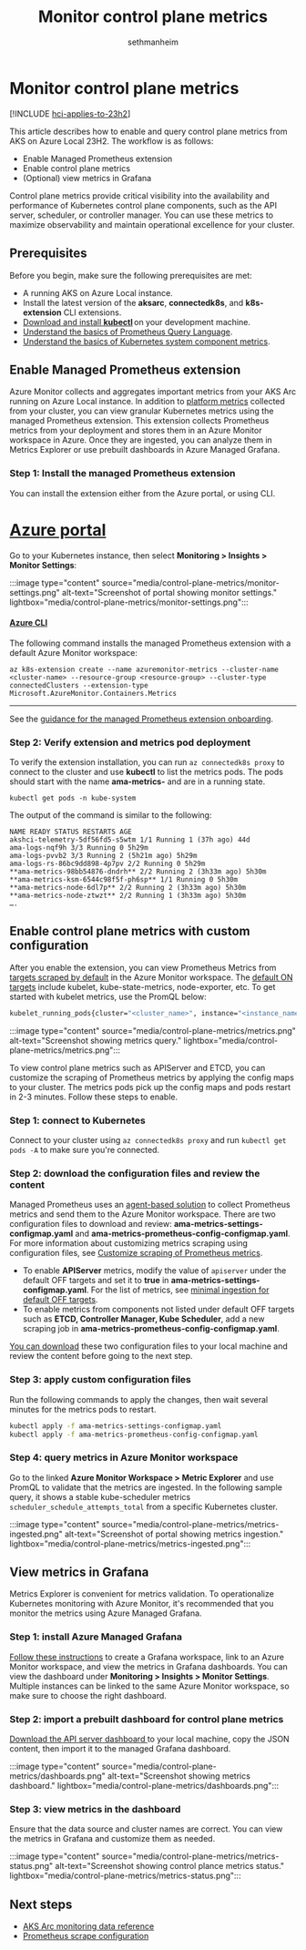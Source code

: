 ﻿---
title: Monitor control plane metrics
description: Learn how to enable and query control plane metrics from AKS on Azure Local 23H2.
ms.date: 03/26/2025
ms.topic: how-to
author: sethmanheim
ms.author: sethm
ms.reviewer: haojiehang

---

# Monitor control plane metrics

[!INCLUDE [hci-applies-to-23h2](includes/hci-applies-to-23h2.md)]

This article describes how to enable and query control plane metrics from AKS on Azure Local 23H2. The workflow is as follows:

- Enable Managed Prometheus extension
- Enable control plane metrics
- (Optional) view metrics in Grafana

Control plane metrics provide critical visibility into the availability and performance of Kubernetes control plane components, such as the API server, scheduler, or controller manager. You can use these metrics to maximize observability and maintain operational excellence for your cluster.

## Prerequisites

Before you begin, make sure the following prerequisites are met:

- A running AKS on Azure Local instance.
- Install the latest version of the **aksarc**, **connectedk8s**, and **k8s-extension** CLI extensions.
- [Download and install **kubectl**](https://kubernetes.io/docs/tasks/tools/) on your development machine.  
- [Understand the basics of Prometheus Query Language](https://prometheus.io/docs/prometheus/latest/querying/examples/).
- [Understand the basics of Kubernetes system component metrics](https://kubernetes.io/docs/concepts/cluster-administration/system-metrics/).

## Enable Managed Prometheus extension

Azure Monitor collects and aggregates important metrics from your AKS Arc running on Azure Local instance. In addition to [platform metrics](kubernetes-monitor-metrics.md#metrics) collected from your cluster, you can view granular Kubernetes metrics using the managed Prometheus extension. This extension collects Prometheus metrics from your deployment and stores them in an Azure Monitor workspace in Azure. Once they are ingested, you can analyze them in Metrics Explorer or use prebuilt dashboards in Azure Managed Grafana.

### Step 1: Install the managed Prometheus extension

You can install the extension either from the Azure portal, or using CLI.

# [Azure portal](#tab/azureportal)

Go to your Kubernetes instance, then select **Monitoring > Insights > Monitor Settings**:

:::image type="content" source="media/control-plane-metrics/monitor-settings.png" alt-text="Screenshot of portal showing monitor settings." lightbox="media/control-plane-metrics/monitor-settings.png":::

#### [Azure CLI](#tab/azurecli)

The following command installs the managed Prometheus extension with a default Azure Monitor workspace:

```azurecli
az k8s-extension create --name azuremonitor-metrics --cluster-name <cluster-name> --resource-group <resource-group> --cluster-type connectedClusters --extension-type Microsoft.AzureMonitor.Containers.Metrics
```

---

See the [guidance for the managed Prometheus extension onboarding](/azure/azure-monitor/containers/kubernetes-monitoring-enable?tabs=cli#enable-prometheus-and-grafana).

### Step 2: Verify extension and metrics pod deployment

To verify the extension installation, you can run `az connectedk8s proxy` to connect to the cluster and use **kubectl** to list the metrics pods. The pods should start with the name **ama-metrics-** and are in a running state.

```azurecli
kubectl get pods -n kube-system
```

The output of the command is similar to the following:

```output
NAME READY STATUS RESTARTS AGE
akshci-telemetry-5df56fd5-s5wtm 1/1 Running 1 (37h ago) 44d
ama-logs-nqf9h 3/3 Running 0 5h29m
ama-logs-pvvb2 3/3 Running 2 (5h21m ago) 5h29m
ama-logs-rs-86bc9dd898-4p7pv 2/2 Running 0 5h29m
**ama-metrics-98bb54876-dndrh** 2/2 Running 2 (3h33m ago) 5h30m
**ama-metrics-ksm-6544c98f5f-ph6sp** 1/1 Running 0 5h30m
**ama-metrics-node-6dl7p** 2/2 Running 2 (3h33m ago) 5h30m
**ama-metrics-node-ztwzt** 2/2 Running 1 (3h33m ago) 5h30m
….
```

## Enable control plane metrics with custom configuration

After you enable the extension, you can view Prometheus Metrics from [targets scraped by default](/azure/azure-monitor/containers/prometheus-metrics-scrape-default#targets-scraped-by-default) in the Azure Monitor workspace. The [default ON targets](/azure/azure-monitor/containers/prometheus-metrics-scrape-configuration-minimal#minimal-ingestion-for-default-on-targets) include kubelet, kube-state-metrics, node-exporter, etc. To get started with kubelet metrics, use the PromQL below:

```bash
kubelet_running_pods{cluster="<cluster_name>", instance="<instance_name>", job="kubelet"}
```

:::image type="content" source="media/control-plane-metrics/metrics.png" alt-text="Screenshot showing metrics query." lightbox="media/control-plane-metrics/metrics.png":::

To view control plane metrics such as APIServer and ETCD, you can customize the scraping of Prometheus metrics by applying the config maps to your cluster. The metrics pods pick up the config maps and pods restart in 2-3 minutes. Follow these steps to enable.

### Step 1: connect to Kubernetes

Connect to your cluster using `az connectedk8s proxy` and run `kubectl get pods -A` to make sure you're connected.

### Step 2: download the configuration files and review the content

Managed Prometheus uses an [agent-based solution](https://github.com/Azure/prometheus-collector) to collect Prometheus metrics and send them to the Azure Monitor workspace. There are two configuration files to download and review: **ama-metrics-settings-configmap.yaml** and **ama-metrics-prometheus-config-configmap.yaml**. For more information about customizing metrics scraping using configuration files, see [Customize scraping of Prometheus metrics](/azure/azure-monitor/containers/prometheus-metrics-scrape-configuration).

- To enable **APIServer** metrics, modify the value of `apiserver` under the default OFF targets and set it to **true** in **ama-metrics-settings-configmap.yaml**. For the list of metrics, see [minimal ingestion for default OFF targets](/azure/azure-monitor/containers/prometheus-metrics-scrape-configuration-minimal#minimal-ingestion-for-default-off-targets).
- To enable metrics from components not listed under default OFF targets such as **ETCD, Controller Manager, Kube Scheduler**, add a new scraping job in **ama-metrics-prometheus-config-configmap.yaml**.

[You can download](https://github.com/Azure/aksArc/tree/main/scripts/ControlPlaneMetrics) these two configuration files to your local machine and review the content before going to the next step.

### Step 3: apply custom configuration files

Run the following commands to apply the changes, then wait several minutes for the metrics pods to restart.

```bash
kubectl apply -f ama-metrics-settings-configmap.yaml
kubectl apply -f ama-metrics-prometheus-config-configmap.yaml
```

### Step 4: query metrics in Azure Monitor workspace

Go to the linked **Azure Monitor Workspace > Metric Explorer** and use PromQL to validate that the metrics are ingested. In the following sample query, it shows a stable kube-scheduler metrics `scheduler_schedule_attempts_total` from a specific Kubernetes cluster.

:::image type="content" source="media/control-plane-metrics/metrics-ingested.png" alt-text="Screenshot of portal showing metrics ingestion." lightbox="media/control-plane-metrics/metrics-ingested.png":::

## View metrics in Grafana

Metrics Explorer is convenient for metrics validation. To operationalize Kubernetes monitoring with Azure Monitor, it's recommended that you monitor the metrics using Azure Managed Grafana.

### Step 1: install Azure Managed Grafana

[Follow these instructions](/azure/managed-grafana/how-to-connect-azure-monitor-workspace) to create a Grafana workspace, link to an Azure Monitor workspace, and view the metrics in Grafana dashboards. You can view the dashboard under **Monitoring > Insights > Monitor Settings**. Multiple instances can be linked to the same Azure Monitor workspace, so make sure to choose the right dashboard.

### Step 2: import a prebuilt dashboard for control plane metrics

[Download the API server dashboard ](https://grafana.com/grafana/dashboards/20331-kubernetes-api-server/) to your local machine, copy the JSON content, then import it to the managed Grafana dashboard.

:::image type="content" source="media/control-plane-metrics/dashboards.png" alt-text="Screenshot showing metrics dashboard." lightbox="media/control-plane-metrics/dashboards.png":::

### Step 3: view metrics in the dashboard

Ensure that the data source and cluster names are correct. You can view the metrics in Grafana and customize them as needed.

:::image type="content" source="media/control-plane-metrics/metrics-status.png" alt-text="Screenshot showing control plance metrics status." lightbox="media/control-plane-metrics/metrics-status.png":::

## Next steps

- [AKS Arc monitoring data reference](kubernetes-monitor-metrics.md)
- [Prometheus scrape configuration](/azure/azure-monitor/containers/prometheus-metrics-scrape-configuration)
